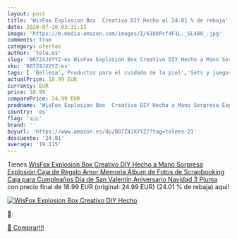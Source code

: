 ```yaml
---
layout: post
title: 'WisFox Explosion Box  Creativo DIY Hecho al 24.01 % de rebaja'
date: 2020-07-10 03:31:13
image: 'https://m.media-amazon.com/images/I/61bbPcf4F1L._SL400_.jpg'
comments: true
category: ofertas
author: 'tole.es'
slug: 'B07Z4JXYYZ-es WisFox Explosion Box Creativo DIY Hecho a Mano Sorpresa...'
sku: 'B07Z4JXYYZ-es'
tags: [ 'Belleza','Productos para el cuidado de la piel','Sets y juegos para el cuidado de la piel','navidad', ]
actualPrice: 18.99 EUR
currency: EUR
price: 18.99
comparePrice: 24.99 EUR
prodname: 'WisFox Explosion Box  Creativo DIY Hecho a Mano Sorpresa Explosión Caja de Regalo Amor Memoria  Álbum de Fotos de Scrapbooking Caja para Cumpleaños Día de San Valentín Aniversario Navidad 3 Pluma '
country: 'es'
flag: '🇪🇸'
brand: ''
buyurl: 'https://www.amazon.es/dp/B07Z4JXYYZ/?tag=tolees-21'
descuento: '24.01'
average: '19.115'
---
```


Tienes [WisFox Explosion Box  Creativo DIY Hecho a Mano Sorpresa Explosión Caja de Regalo Amor Memoria  Álbum de Fotos de Scrapbooking Caja para Cumpleaños Día de San Valentín Aniversario Navidad 3 Pluma ](https://www.amazon.es/dp/B07Z4JXYYZ/?tag=tolees-21) con precio final de  18.99 EUR (original: 24.99 EUR) (24.01 %  de rebaja) aqui!

[![WisFox Explosion Box  Creativo DIY Hecho](https://m.media-amazon.com/images/I/61bbPcf4F1L._SL400_.jpg)](https://www.amazon.es/dp/B07Z4JXYYZ/?tag=tolees-21)

🔎:


[🛒 Comprar!!!](https://www.amazon.es/dp/B07Z4JXYYZ/?tag=tolees-21)
